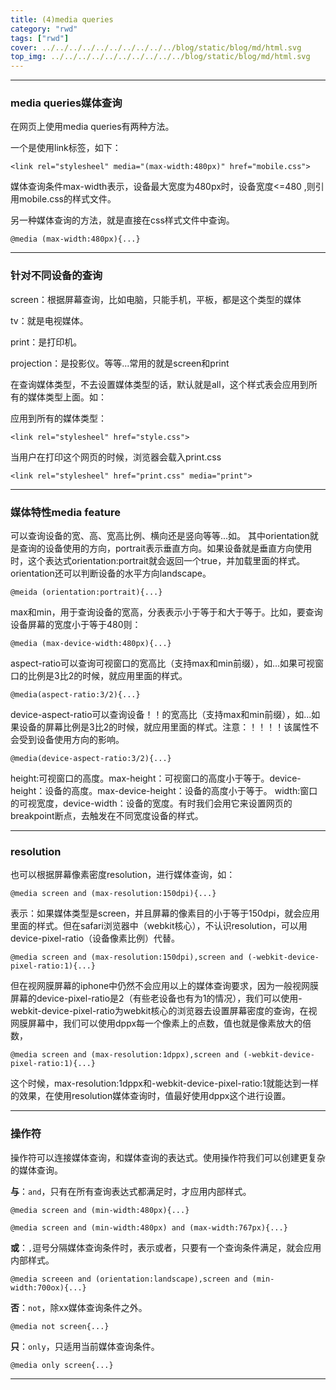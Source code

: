 ```yaml
---
title: (4)media queries
category: "rwd"
tags: ["rwd"]
cover: ../../../../../../../../../../blog/static/blog/md/html.svg
top_img: ../../../../../../../../../../blog/static/blog/md/html.svg
---
```


***

### media queries媒体查询

在网页上使用media queries有两种方法。

一个是使用link标签，如下：

    <link rel="stylesheel" media="(max-width:480px)" href="mobile.css">

媒体查询条件max-width表示，设备最大宽度为480px时，设备宽度<=480 ,则引用mobile.css的样式文件。

另一种媒体查询的方法，就是直接在css样式文件中查询。

    @media (max-width:480px){...}

***

### 针对不同设备的查询

screen：根据屏幕查询，比如电脑，只能手机，平板，都是这个类型的媒体

tv：就是电视媒体。

print：是打印机。

projection：是投影仪。等等...常用的就是screen和print

在查询媒体类型，不去设置媒体类型的话，默认就是all，这个样式表会应用到所有的媒体类型上面。如：

应用到所有的媒体类型：

    <link rel="stylesheel" href="style.css">

当用户在打印这个网页的时候，浏览器会载入print.css

    <link rel="stylesheel" href="print.css" media="print">

***

### 媒体特性media feature

可以查询设备的宽、高、宽高比例、横向还是竖向等等...如。
其中orientation就是查询的设备使用的方向，portrait表示垂直方向。如果设备就是垂直方向使用时，这个表达式orientation:portrait就会返回一个true，并加载里面的样式。orientation还可以判断设备的水平方向landscape。

    @meida (orientation:portrait){...}

max和min，用于查询设备的宽高，分表表示小于等于和大于等于。比如，要查询设备屏幕的宽度小于等于480则：

    @media (max-device-width:480px){...}

aspect-ratio可以查询可视窗口的宽高比（支持max和min前缀），如...如果可视窗口的比例是3比2的时候，就应用里面的样式。

    @media(aspect-ratio:3/2){...}

device-aspect-ratio可以查询设备！！的宽高比（支持max和min前缀），如...如果设备的屏幕比例是3比2的时候，就应用里面的样式。注意：！！！！该属性不会受到设备使用方向的影响。

    @media(device-aspect-ratio:3/2){...}


height:可视窗口的高度。max-height：可视窗口的高度小于等于。device-height：设备的高度。max-device-height：设备的高度小于等于。
width:窗口的可视宽度，device-width：设备的宽度。有时我们会用它来设置网页的breakpoint断点，去触发在不同宽度设备的样式。

***

### resolution

也可以根据屏幕像素密度resolution，进行媒体查询，如：

    @media screen and (max-resolution:150dpi){...}

表示：如果媒体类型是screen，并且屏幕的像素目的小于等于150dpi，就会应用里面的样式。但在safari浏览器中（webkit核心），不认识resolution，可以用device-pixel-ratio（设备像素比例）代替。

    @media screen and (max-resolution:150dpi),screen and (-webkit-device-pixel-ratio:1){...}

但在视网膜屏幕的iphone中仍然不会应用以上的媒体查询要求，因为一般视网膜屏幕的device-pixel-ratio是2（有些老设备也有为1的情况），我们可以使用-webkit-device-pixel-ratio为webkit核心的浏览器去设置屏幕密度的查询，在视网膜屏幕中，我们可以使用dppx每一个像素上的点数，值也就是像素放大的倍数，

    @media screen and (max-resolution:1dppx),screen and (-webkit-device-pixel-ratio:1){...}

这个时候，max-resolution:1dppx和-webkit-device-pixel-ratio:1就能达到一样的效果，在使用resolution媒体查询时，值最好使用dppx这个进行设置。

***

### 操作符

操作符可以连接媒体查询，和媒体查询的表达式。使用操作符我们可以创建更复杂的媒体查询。

**与**：`and`，只有在所有查询表达式都满足时，才应用内部样式。

    @media screen and (min-width:480px){...}
    
    @media screen and (min-width:480px) and (max-width:767px){...}

**或**：`,`逗号分隔媒体查询条件时，表示或者，只要有一个查询条件满足，就会应用内部样式。

    @media screeen and (orientation:landscape),screen and (min-width:700ox){...}

**否**：`not`，除xx媒体查询条件之外。

    @media not screen{...}

**只**：`only`，只适用当前媒体查询条件。

    @media only screen{...}

***

